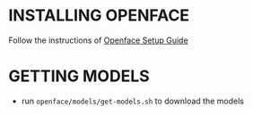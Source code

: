 # INSTALLING OPENFACE

Follow the instructions of [Openface Setup Guide](https://cmusatyalab.github.io/openface/setup/)

# GETTING MODELS

- run `openface/models/get-models.sh` to download the models
